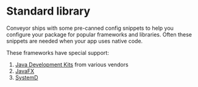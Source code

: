 # Standard library

Conveyor ships with some pre-canned config snippets to help you configure your package for popular frameworks and libraries. Often 
these snippets are needed when your app uses native code.

These frameworks have special support:

1. [Java Development Kits](jdks.md) from various vendors
2. [JavaFX](javafx.md)
3. [SystemD](systemd.md)
